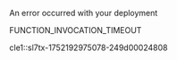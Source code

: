 An error occurred with your deployment

FUNCTION_INVOCATION_TIMEOUT

cle1::sl7tx-1752192975078-249d00024808
